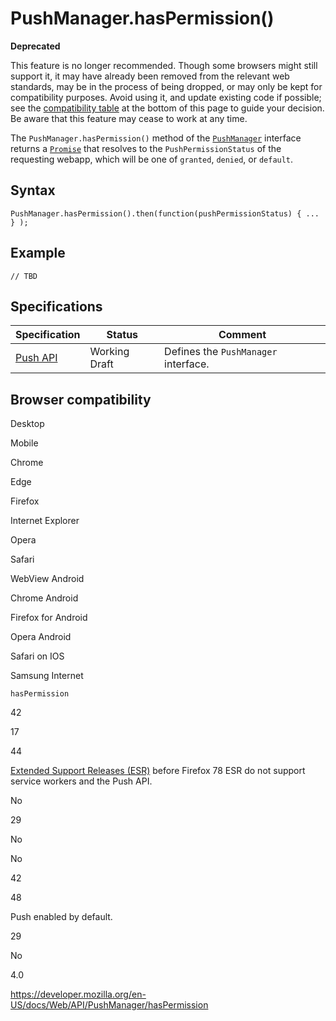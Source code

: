 # PushManager.hasPermission()

**Deprecated**

This feature is no longer recommended. Though some browsers might still support it, it may have already been removed from the relevant web standards, may be in the process of being dropped, or may only be kept for compatibility purposes. Avoid using it, and update existing code if possible; see the [compatibility table](#browser_compatibility) at the bottom of this page to guide your decision. Be aware that this feature may cease to work at any time.

The `PushManager.hasPermission()` method of the [`PushManager`](../pushmanager) interface returns a [`Promise`](https://developer.mozilla.org/en-US/docs/Web/JavaScript/Reference/Global_Objects/Promise) that resolves to the `PushPermissionStatus` of the requesting webapp, which will be one of `granted`, `denied`, or `default`.

## Syntax

    PushManager.hasPermission().then(function(pushPermissionStatus) { ... } );

## Example

    // TBD

## Specifications

<table><thead><tr class="header"><th>Specification</th><th>Status</th><th>Comment</th></tr></thead><tbody><tr class="odd"><td><a href="https://w3c.github.io/push-api/">Push API</a></td><td><span class="spec-wd">Working Draft</span></td><td>Defines the <code>PushManager</code> interface.</td></tr></tbody></table>

## Browser compatibility

Desktop

Mobile

Chrome

Edge

Firefox

Internet Explorer

Opera

Safari

WebView Android

Chrome Android

Firefox for Android

Opera Android

Safari on IOS

Samsung Internet

`hasPermission`

42

17

44

[Extended Support Releases (ESR)](https://www.mozilla.org/en-US/firefox/organizations/) before Firefox 78 ESR do not support service workers and the Push API.

No

29

No

No

42

48

Push enabled by default.

29

No

4.0

<a href="https://developer.mozilla.org/en-US/docs/Web/API/PushManager/hasPermission" class="_attribution-link">https://developer.mozilla.org/en-US/docs/Web/API/PushManager/hasPermission</a>
